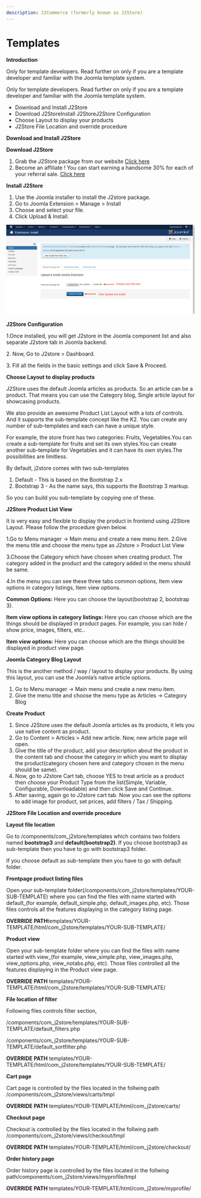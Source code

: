 ```yaml
---
description: J2Commerce (formerly known as J2Store)
---
```


# Templates

**Introduction**

Only for template developers. Read further on only if you are a template developer and familiar with the Joomla template system.

Only for template developers. Read further on only if you are a template developer and familiar with the Joomla template system.

* Download and Install J2Store
* Download J2StoreInstall J2StoreJ2Store Configuration
* Choose Layout to display your products
* J2Store File Location and override procedure

**Download and Install J2Store**

**Download J2Store**

1. Grab the J2Store package from our website [Click here](http://j2store.org/)
2. Become an affiliate ! You can start earning a handsome 30% for each of your referral sale. [Click here](http://j2store.org/affiliate-programme)

**Install J2Store**

1. Use the Joomla installer to install the J2store package.
2. Go to Joomla Extension > Manage > Install
3. Choose and select your file.
4. Click Upload & Install.

![Install](https://raw.githubusercontent.com/j2store/doc-images/master/developer-guide/design/j2store_install1.png)

**J2Store Configuration**

1.Once installed, you will get J2store in the Joomla component list and also separate J2store tab in Joomla backend.

2\. Now, Go to J2store > Dashboard.

3\. Fill all the fields in the basic settings and click Save & Proceed.

**Choose Layout to display products**

J2Store uses the default Joomla articles as products. So an article can be a product. That means you can use the Category blog, Single article layout for showcasing products.

We also provide an awesome Product List Layout with a lots of controls. And it supports the sub-template concept like the K2. You can create any number of sub-templates and each can have a unique style.

For example, the store front has two categories: Fruits, Vegetables.You can create a sub-template for fruits and set its own styles.You can create another sub-template for Vegetables and it can have its own styles.The possibilities are limitless.

By default, j2store comes with two sub-templates

1. Default - This is based on the Bootstrap 2.x
2. Bootstrap 3 - As the name says, this supports the Bootstrap 3 markup.

So you can build you sub-template by copying one of these.

**J2Store Product List View**

It is very easy and flexible to display the product in frontend using J2Store Layout. Please follow the procedure given below.

1.Go to Menu manager -> Main menu and create a new menu item. 2.Give the menu title and choose the menu type as J2store > Product List View

3.Choose the Category which have chosen when creating product. The category added in the product and the category added in the menu should be same.

4.In the menu you can see these three tabs common options, Item view options in category listings, Item view options.

**Common Options:** Here you can choose the layout(bootstrap 2, bootstrap 3).

**Item view options in category listings:** Here you can choose which are the things should be displayed in product pages. For example, you can hide / show price, images, filters, etc..

**Item view options:** Here you can choose which are the things should be displayed in product view page.

**Joomla Category Blog Layout**

This is the another method / way / layout to display your products. By using this layout, you can use the Joomla’s native article options.

1. Go to Menu manager -> Main menu and create a new menu item.
2. Give the menu title and choose the menu type as Articles -> Category Blog

**Create Product**

1. Since J2Store uses the default Joomla articles as its products, it lets you use native content as product.
2. Go to Content > Articles > Add new article. Now, new article page will open.
3. Give the title of the product, add your description about the product in the content tab and choose the category in which you want to display the product(category chosen here and category chosen in the menu should be same).
4. Now, go to J2store Cart tab, choose YES to treat article as a product then choose your Product Type from the list(Simple, Variable, Configurable, Downloadable) and then click Save and Continue.
5. After saving, again go to J2store cart tab. Now you can see the options to add image for product, set prices, add filters / Tax / Shipping.

**J2Store File Location and override procedure**

**Layout file location**

Go to /components/com\_j2store/templates which contains two folders named **bootstrap3** and **default(bootstrap2)**. If you choose bootstrap3 as sub-template then you have to go with bootstrap3 folder.

If you choose default as sub-template then you have to go with default folder.

**Frontpage product listing files**

Open your sub-template folder(/components/com\_j2store/templates/YOUR-SUB-TEMPLATE) where you can find the files with name started with default\_(for example, default\_simple.php, default\_images.php, etc). Those files controls all the features displaying in the category listing page.

**OVERRIDE PATH**templates/YOUR-TEMPLATE/html/com\_j2store/templates/YOUR-SUB-TEMPLATE/

**Product view**

Open your sub-template folder where you can find the files with name started with view\_(for example, view\_simple.php, view\_images.php, view\_options.php, view\_notabs.php, etc). Those files controlled all the features displaying in the Product view page.

**OVERRIDE PATH** templates/YOUR-TEMPLATE/html/com\_j2store/templates/YOUR-SUB-TEMPLATE/

**File location of filter**

Following files controls filter section,

/components/com\_j2store/templates/YOUR-SUB-TEMPLATE/default\_filters.php

/components/com\_j2store/templates/YOUR-SUB-TEMPLATE/default\_sortfilter.php

**OVERRIDE PATH** templates/YOUR-TEMPLATE/html/com\_j2store/templates/YOUR-SUB-TEMPLATE/

**Cart page**

Cart page is controlled by the files located in the follwing path /components/com\_j2store/views/carts/tmpl

**OVERRIDE PATH** templates/YOUR-TEMPLATE/html/com\_j2store/carts/

**Checkout page**

Checkout is controlled by the files located in the follwing path /components/com\_j2store/views/checkout/tmpl

**OVERRIDE PATH** templates/YOUR-TEMPLATE/html/com\_j2store/checkout/

**Order history page**

Order history page is controlled by the files located in the follwing path/components/com\_j2store/views/myprofile/tmpl

**OVERRIDE PATH** templates/YOUR-TEMPLATE/html/com\_j2store/myprofile/
